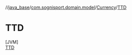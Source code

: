 //[java_base](../../../../index.md)/[com.sognisport.domain.model](../../index.md)/[Currency](../index.md)/[TTD](index.md)

# TTD

[JVM]\
[TTD](index.md)

